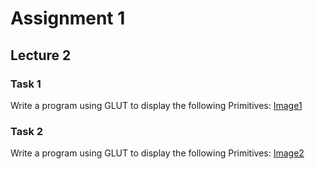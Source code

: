 # Assignment 1
## Lecture 2
### Task 1
Write a program using GLUT to display the following Primitives:
[Image1](images\Lec2_Assignment_1_1.jpg)
### Task 2
Write a program using GLUT to display the following Primitives:
[Image2](images\Lec2_Assignment_1_2.jpg)